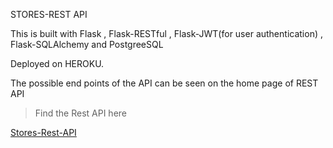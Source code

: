 STORES-REST API

This is built with Flask , Flask-RESTful , Flask-JWT(for user authentication) , Flask-SQLAlchemy and PostgreeSQL

Deployed on HEROKU.

The possible end points of the API can be seen on the home page of REST API

>Find the Rest API here

[Stores-Rest-API](https://stores-rest-api-pavan.herokuapp.com/)
